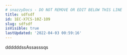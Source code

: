 ```yaml
---
# snazzyDocs - DO NOT REMOVE OR EDIT BELOW THIS LINE
title: sdfsdf
id: 1EC-X7CS-10Z-1O9
slug: sdfsdf
isVisible: true
lastUpdated: '2022-04-03 00:59:16'
---
```

ddddddssAssasssqs